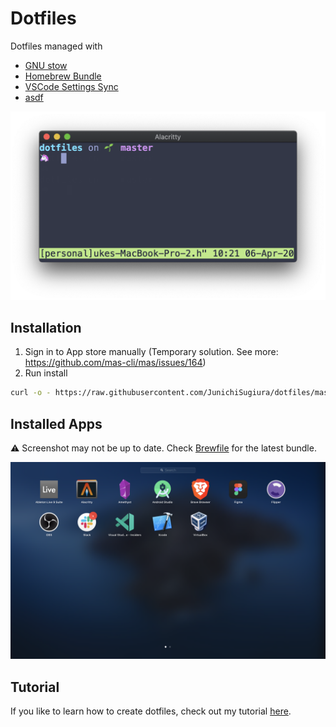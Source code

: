 # Dotfiles

Dotfiles managed with
- [GNU stow](https://www.gnu.org/software/stow/)
- [Homebrew Bundle](https://github.com/Homebrew/homebrew-bundle)
- [VSCode Settings Sync](https://code.visualstudio.com/docs/editor/settings-sync)
- [asdf](https://asdf-vm.com/#/)

![CLI Screenshot](./static/screenshot-cli.png)

## Installation

1. Sign in to App store manually (Temporary solution. See more: <https://github.com/mas-cli/mas/issues/164>)
2. Run install

```sh
curl -o - https://raw.githubusercontent.com/JunichiSugiura/dotfiles/master/packages/scripts/scripts/install-dots | sh
```

## Installed Apps

⚠️ Screenshot may not be up to date. Check [Brewfile](./Brewfile) for the latest bundle.

![Apps Screenshot](./static/screenshot-apps.png)

## Tutorial

If you like to learn how to create dotfiles, check out my tutorial [here](https://github.com/JunichiSugiura/tutorials/tree/master/dotfiles).
